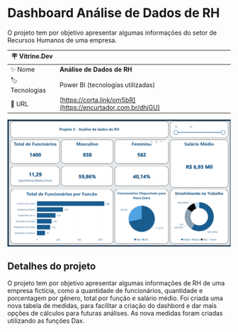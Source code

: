 # Dashboard Análise de Dados de RH

O projeto tem por objetivo apresentar algumas informações do setor de Recursos Humanos de uma empresa.

| :placard: Vitrine.Dev |     |
| -------------  | --- |
| :sparkles: Nome        | **Análise de Dados de RH**
| :label: Tecnologias | Power BI (tecnologias utilizadas)
| :rocket: URL         | [https://corta.link/om5bR](https://encurtador.com.br/dhiGU)




<!-- Inserir imagem com a #vitrinedev ao final do link -->
![](https://github.com/gitmattalves/Dashboar_analise_de_dados_de_RH/blob/main/dadosRH.png#vitrinedev)

## Detalhes do projeto


O projeto tem por objetivo apresentar algumas informações de RH de uma empresa fictícia, como a quantidade de funcionários, quantidade e porcentagem por gênero, total por função e salário médio. 
Foi criada uma nova tabela de medidas, para facilitar a criação do dashbord e dar mais opções de cálculos para futuras análises. As nova medidas foram criadas utilizando as funções Dax.
